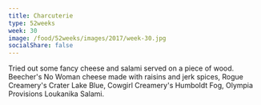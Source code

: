 ```yaml
---
title: Charcuterie
type: 52weeks
week: 30
image: /food/52weeks/images/2017/week-30.jpg
socialShare: false
---
```

Tried out some fancy cheese and salami served on a piece of wood. Beecher's No Woman cheese made with raisins and jerk spices, Rogue Creamery's Crater Lake Blue, Cowgirl Creamery's Humboldt Fog, Olympia Provisions Loukanika Salami.
